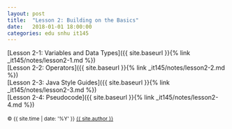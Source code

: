 ```yaml
---
layout: post
title:  "Lesson 2: Building on the Basics"
date:   2018-01-01 18:00:00
categories: edu snhu it145
---
```

[Lesson 2-1: Variables and Data Types]({{ site.baseurl }}{% link _it145/notes/lesson2-1.md %})<br />
[Lesson 2-2: Operators]({{ site.baseurl }}{% link _it145/notes/lesson2-2.md %})<br />
[Lesson 2-3: Java Style Guides]({{ site.baseurl }}{% link _it145/notes/lesson2-3.md %})<br />
[Lesson 2-4: Pseudocode]({{ site.baseurl }}{% link _it145/notes/lesson2-4.md %})<br /><br/>
<span><small>&copy; {{ site.time | date: '%Y' }} <a href="/about" class="black">{{ site.author }}</a></small></span>

